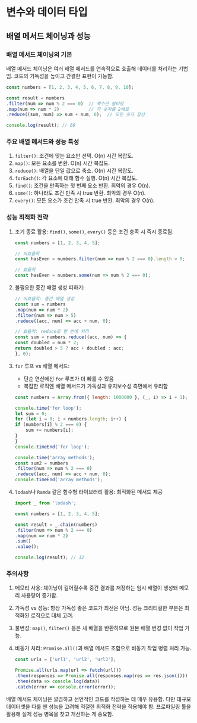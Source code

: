 # 변수와 데이터 타입

## 배열 메서드 체이닝과 성능

### 배열 메서드 체이닝의 기본

배열 메서드 체이닝은 여러 배열 메서드를 연속적으로 호출해 데이터를 처리하는 기법임. 코드의 가독성을 높이고 간결한 표현이 가능함.

```javascript
const numbers = [1, 2, 3, 4, 5, 6, 7, 8, 9, 10];

const result = numbers
.filter(num => num % 2 === 0)  // 짝수만 필터링
.map(num => num * 2)           // 각 숫자를 2배로
.reduce((sum, num) => sum + num, 0);  // 모든 숫자 합산

console.log(result); // 60
```

### 주요 배열 메서드와 성능 특성

1. `filter()`: 조건에 맞는 요소만 선택. O(n) 시간 복잡도.
2. `map()`: 모든 요소를 변환. O(n) 시간 복잡도.
3. `reduce()`: 배열을 단일 값으로 축소. O(n) 시간 복잡도.
4. `forEach()`: 각 요소에 대해 함수 실행. O(n) 시간 복잡도.
5. `find()`: 조건을 만족하는 첫 번째 요소 반환. 최악의 경우 O(n).
6. `some()`: 하나라도 조건 만족 시 true 반환. 최악의 경우 O(n).
7. `every()`: 모든 요소가 조건 만족 시 true 반환. 최악의 경우 O(n).

### 성능 최적화 전략

1. 조기 종료 활용: `find()`, `some()`, `every()` 등은 조건 충족 시 즉시 종료됨.

    ```javascript
    const numbers = [1, 2, 3, 4, 5];

    // 비효율적
    const hasEven = numbers.filter(num => num % 2 === 0).length > 0;

    // 효율적
    const hasEven = numbers.some(num => num % 2 === 0);
    ```

2. 불필요한 중간 배열 생성 피하기:

    ```javascript
    // 비효율적: 중간 배열 생성
    const sum = numbers
    .map(num => num * 2)
    .filter(num => num > 5)
    .reduce((acc, num) => acc + num, 0);

    // 효율적: reduce로 한 번에 처리
    const sum = numbers.reduce((acc, num) => {
    const doubled = num * 2;
    return doubled > 5 ? acc + doubled : acc;
    }, 0);
    ```

3. `for` 루프 vs 배열 메서드:
   - 단순 연산에선 `for` 루프가 더 빠를 수 있음
   - 복잡한 로직엔 배열 메서드가 가독성과 유지보수성 측면에서 유리함

    ```javascript
    const numbers = Array.from({ length: 1000000 }, (_, i) => i + 1);

    console.time('for loop');
    let sum = 0;
    for (let i = 0; i < numbers.length; i++) {
    if (numbers[i] % 2 === 0) {
        sum += numbers[i];
    }
    }
    console.timeEnd('for loop');

    console.time('array methods');
    const sum2 = numbers
    .filter(num => num % 2 === 0)
    .reduce((acc, num) => acc + num, 0);
    console.timeEnd('array methods');
    ```

4. `lodash`나 `Ramda` 같은 함수형 라이브러리 활용: 최적화된 메서드 제공

    ```javascript
    import _ from 'lodash';

    const numbers = [1, 2, 3, 4, 5];

    const result = _.chain(numbers)
    .filter(num => num % 2 === 0)
    .map(num => num * 2)
    .sum()
    .value();

    console.log(result); // 12
    ```

### 주의사항

1. 메모리 사용: 체이닝이 길어질수록 중간 결과를 저장하는 임시 배열이 생성돼 메모리 사용량이 증가함.
2. 가독성 vs 성능: 항상 가독성 좋은 코드가 최선은 아님. 성능 크리티컬한 부분은 최적화된 로직으로 대체 고려.
3. 불변성: `map()`, `filter()` 등은 새 배열을 반환하므로 원본 배열 변경 없이 작업 가능.
4. 비동기 처리: `Promise.all()`과 배열 메서드 조합으로 비동기 작업 병렬 처리 가능.

    ```javascript
    const urls = ['url1', 'url2', 'url3'];

    Promise.all(urls.map(url => fetch(url)))
    .then(responses => Promise.all(responses.map(res => res.json())))
    .then(data => console.log(data))
    .catch(error => console.error(error));
    ```

배열 메서드 체이닝은 깔끔하고 선언적인 코드를 작성하는 데 매우 유용함. 다만 대규모 데이터셋을 다룰 땐 성능을 고려해 적절한 최적화 전략을 적용해야 함. 프로파일링 툴을 활용해 실제 성능 병목을 찾고 개선하는 게 중요함.
